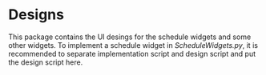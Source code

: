 # Designs

This package contains the UI desings for the schedule widgets and some other widgets. To implement a schedule widget in *ScheduleWidgets.py*, it is recommended to separate implementation script and design script and put the design script here.
